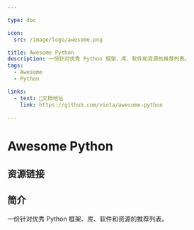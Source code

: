 ```yaml
---

type: doc

icon:
  src: /image/logo/awesome.png

title: Awesome Python
description: 一份针对优秀 Python 框架、库、软件和资源的推荐列表。
tags:
  - Awesome
  - Python

links:
  - text: 📖文档地址
    link: https://github.com/vinta/awesome-python

---
```


<ShowLogo />

# Awesome Python

<ShowTags />

<ShowBreadcrumb />

## 资源链接

<ShowLinks />

## 简介

一份针对优秀 Python 框架、库、软件和资源的推荐列表。
